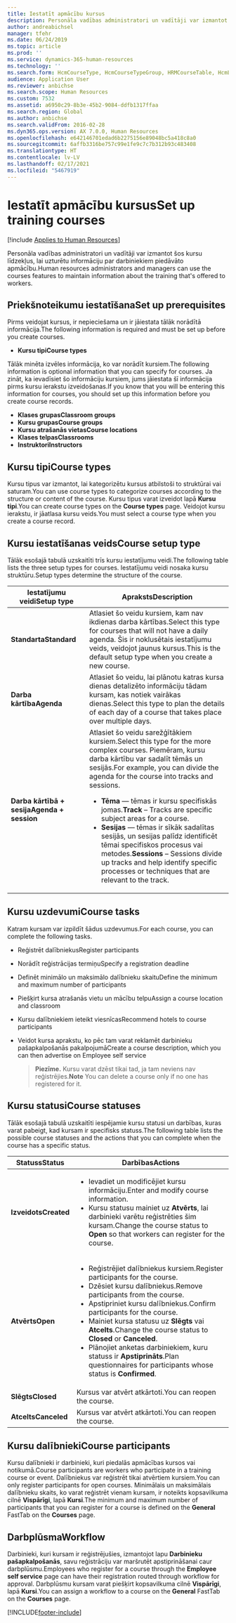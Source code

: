 ```yaml
---
title: Iestatīt apmācību kursus
description: Personāla vadības administratori un vadītāji var izmantot šos kursu līdzekļus, lai uzturētu informāciju par darbiniekiem piedāvāto apmācību.
author: andreabichsel
manager: tfehr
ms.date: 06/24/2019
ms.topic: article
ms.prod: ''
ms.service: dynamics-365-human-resources
ms.technology: ''
ms.search.form: HcmCourseType, HcmCourseTypeGroup, HRMCourseTable, HcmLearningWorkspace
audience: Application User
ms.reviewer: anbichse
ms.search.scope: Human Resources
ms.custom: 7532
ms.assetid: a6950c29-8b3e-45b2-9084-ddfb1317ffaa
ms.search.region: Global
ms.author: anbichse
ms.search.validFrom: 2016-02-28
ms.dyn365.ops.version: AX 7.0.0, Human Resources
ms.openlocfilehash: e642146701edad6b2275156e89048bc5a418c8a0
ms.sourcegitcommit: 6affb3316be757c99e1fe9c7c7b312b93c483408
ms.translationtype: HT
ms.contentlocale: lv-LV
ms.lasthandoff: 02/17/2021
ms.locfileid: "5467919"
---
```

# <a name="set-up-training-courses"></a><span data-ttu-id="6db69-103">Iestatīt apmācību kursus</span><span class="sxs-lookup"><span data-stu-id="6db69-103">Set up training courses</span></span>

[!include [Applies to Human Resources](../includes/applies-to-hr.md)]

<span data-ttu-id="6db69-104">Personāla vadības administratori un vadītāji var izmantot šos kursu līdzekļus, lai uzturētu informāciju par darbiniekiem piedāvāto apmācību.</span><span class="sxs-lookup"><span data-stu-id="6db69-104">Human resources administrators and managers can use the courses features to maintain information about the training that's offered to workers.</span></span>

 <a name="set-up-prerequisites"></a><span data-ttu-id="6db69-105">Priekšnoteikumu iestatīšana</span><span class="sxs-lookup"><span data-stu-id="6db69-105">Set up prerequisites</span></span>
---------------------

<span data-ttu-id="6db69-106">Pirms veidojat kursus, ir nepieciešama un ir jāiestata tālāk norādītā informācija.</span><span class="sxs-lookup"><span data-stu-id="6db69-106">The following information is required and must be set up before you create courses.</span></span>
-   <span data-ttu-id="6db69-107">**Kursu tipi**</span><span class="sxs-lookup"><span data-stu-id="6db69-107">**Course types**</span></span>

<span data-ttu-id="6db69-108">Tālāk minēta izvēles informācija, ko var norādīt kursiem.</span><span class="sxs-lookup"><span data-stu-id="6db69-108">The following information is optional information that you can specify for courses.</span></span> <span data-ttu-id="6db69-109">Ja zināt, ka ievadīsiet šo informāciju kursiem, jums jāiestata šī informācija pirms kursu ierakstu izveidošanas.</span><span class="sxs-lookup"><span data-stu-id="6db69-109">If you know that you will be entering this information for courses, you should set up this information before you create course records.</span></span>
-   <span data-ttu-id="6db69-110">**Klases grupas**</span><span class="sxs-lookup"><span data-stu-id="6db69-110">**Classroom groups**</span></span>
-   <span data-ttu-id="6db69-111">**Kursu grupas**</span><span class="sxs-lookup"><span data-stu-id="6db69-111">**Course groups**</span></span>
-   <span data-ttu-id="6db69-112">**Kursu atrašanās vietas**</span><span class="sxs-lookup"><span data-stu-id="6db69-112">**Course locations**</span></span>
-   <span data-ttu-id="6db69-113">**Klases telpas**</span><span class="sxs-lookup"><span data-stu-id="6db69-113">**Classrooms**</span></span>
-   <span data-ttu-id="6db69-114">**Instruktori**</span><span class="sxs-lookup"><span data-stu-id="6db69-114">**Instructors**</span></span>

## <a name="course-types"></a><span data-ttu-id="6db69-115">Kursu tipi</span><span class="sxs-lookup"><span data-stu-id="6db69-115">Course types</span></span>
<span data-ttu-id="6db69-116">Kursu tipus var izmantot, lai kategorizētu kursus atbilstoši to struktūrai vai saturam.</span><span class="sxs-lookup"><span data-stu-id="6db69-116">You can use course types to categorize courses according to the structure or content of the course.</span></span> <span data-ttu-id="6db69-117">Kursu tipus varat izveidot lapā **Kursu tipi**.</span><span class="sxs-lookup"><span data-stu-id="6db69-117">You can create course types on the **Course types** page.</span></span> <span data-ttu-id="6db69-118">Veidojot kursu ierakstu, ir jāatlasa kursu veids.</span><span class="sxs-lookup"><span data-stu-id="6db69-118">You must select a course type when you create a course record.</span></span>

## <a name="course-setup-type"></a><span data-ttu-id="6db69-119">Kursu iestatīšanas veids</span><span class="sxs-lookup"><span data-stu-id="6db69-119">Course setup type</span></span>
<span data-ttu-id="6db69-120">Tālāk esošajā tabulā uzskaitīti trīs kursu iestatījumu veidi.</span><span class="sxs-lookup"><span data-stu-id="6db69-120">The following table lists the three setup types for courses.</span></span> <span data-ttu-id="6db69-121">Iestatījumu veidi nosaka kursu struktūru.</span><span class="sxs-lookup"><span data-stu-id="6db69-121">Setup types determine the structure of the course.</span></span>

<table>
<thead>
<tr class="header">
<th><span data-ttu-id="6db69-122">Iestatījumu veidi</span><span class="sxs-lookup"><span data-stu-id="6db69-122">Setup type</span></span></th>
<th><span data-ttu-id="6db69-123">Apraksts</span><span class="sxs-lookup"><span data-stu-id="6db69-123">Description</span></span></th>
</tr>
</thead>
<tbody>
<tr class="odd">
<td><span data-ttu-id="6db69-124"><strong>Standarta</strong></span><span class="sxs-lookup"><span data-stu-id="6db69-124"><strong>Standard</strong></span></span></td>
<td><span data-ttu-id="6db69-125">Atlasiet šo veidu kursiem, kam nav ikdienas darba kārtības.</span><span class="sxs-lookup"><span data-stu-id="6db69-125">Select this type for courses that will not have a daily agenda.</span></span> <span data-ttu-id="6db69-126">Šis ir noklusētais iestatījumu veids, veidojot jaunus kursus.</span><span class="sxs-lookup"><span data-stu-id="6db69-126">This is the default setup type when you create a new course.</span></span></td>
</tr>
<tr class="even">
<td><span data-ttu-id="6db69-127"><strong>Darba kārtība</strong></span><span class="sxs-lookup"><span data-stu-id="6db69-127"><strong>Agenda</strong></span></span></td>
<td><span data-ttu-id="6db69-128">Atlasiet šo veidu, lai plānotu katras kursa dienas detalizēto informāciju tādam kursam, kas notiek vairākas dienas.</span><span class="sxs-lookup"><span data-stu-id="6db69-128">Select this type to plan the details of each day of a course that takes place over multiple days.</span></span></td>
</tr>
<tr class="odd">
<td><span data-ttu-id="6db69-129"><strong>Darba kārtībā + sesija</strong></span><span class="sxs-lookup"><span data-stu-id="6db69-129"><strong>Agenda + session</strong></span></span></td>
<td><span data-ttu-id="6db69-130">Atlasiet šo veidu sarežģītākiem kursiem.</span><span class="sxs-lookup"><span data-stu-id="6db69-130">Select this type for the more complex courses.</span></span> <span data-ttu-id="6db69-131">Piemēram, kursu darba kārtību var sadalīt tēmās un sesijās.</span><span class="sxs-lookup"><span data-stu-id="6db69-131">For example, you can divide the agenda for the course into tracks and sessions.</span></span>
<ul>
<li><span data-ttu-id="6db69-132"><strong>Tēma</strong> — tēmas ir kursu specifiskās jomas.</span><span class="sxs-lookup"><span data-stu-id="6db69-132"><strong>Track</strong> – Tracks are specific subject areas for a course.</span></span></li>
<li><span data-ttu-id="6db69-133"><strong>Sesijas</strong> — tēmas ir sīkāk sadalītas sesijās, un sesijas palīdz identificēt tēmai specifiskos procesus vai metodes.</span><span class="sxs-lookup"><span data-stu-id="6db69-133"><strong>Sessions</strong> – Sessions divide up tracks and help identify specific processes or techniques that are relevant to the track.</span></span></li>
</ul></td>
</tr>
</tbody>
</table>

## <a name="course-tasks"></a><span data-ttu-id="6db69-134">Kursu uzdevumi</span><span class="sxs-lookup"><span data-stu-id="6db69-134">Course tasks</span></span>
<span data-ttu-id="6db69-135">Katram kursam var izpildīt šādus uzdevumus.</span><span class="sxs-lookup"><span data-stu-id="6db69-135">For each course, you can complete the following tasks.</span></span>
- <span data-ttu-id="6db69-136">Reģistrēt dalībniekus</span><span class="sxs-lookup"><span data-stu-id="6db69-136">Register participants</span></span>
- <span data-ttu-id="6db69-137">Norādīt reģistrācijas termiņu</span><span class="sxs-lookup"><span data-stu-id="6db69-137">Specify a registration deadline</span></span>
- <span data-ttu-id="6db69-138">Definēt minimālo un maksimālo dalībnieku skaitu</span><span class="sxs-lookup"><span data-stu-id="6db69-138">Define the minimum and maximum number of participants</span></span>
- <span data-ttu-id="6db69-139">Piešķirt kursa atrašanās vietu un mācību telpu</span><span class="sxs-lookup"><span data-stu-id="6db69-139">Assign a course location and classroom</span></span>
- <span data-ttu-id="6db69-140">Kursu dalībniekiem ieteikt viesnīcas</span><span class="sxs-lookup"><span data-stu-id="6db69-140">Recommend hotels to course participants</span></span>
- <span data-ttu-id="6db69-141">Veidot kursa aprakstu, ko pēc tam varat reklamēt darbinieku pašapkalpošanās pakalpojumā</span><span class="sxs-lookup"><span data-stu-id="6db69-141">Create a course description, which you can then advertise on Employee self service</span></span>

  ><span data-ttu-id="6db69-142">**Piezīme.** Kursu varat dzēst tikai tad, ja tam neviens nav reģistrējies.</span><span class="sxs-lookup"><span data-stu-id="6db69-142">**Note** You can delete a course only if no one has registered for it.</span></span> 

## <a name="course-statuses"></a><span data-ttu-id="6db69-143">Kursu statusi</span><span class="sxs-lookup"><span data-stu-id="6db69-143">Course statuses</span></span>
<span data-ttu-id="6db69-144">Tālāk esošajā tabulā uzskaitīti iespējamie kursu statusi un darbības, kuras varat pabeigt, kad kursam ir specifisks statuss.</span><span class="sxs-lookup"><span data-stu-id="6db69-144">The following table lists the possible course statuses and the actions that you can complete when the course has a specific status.</span></span>

<table>
<thead>
<tr class="header">
<th><span data-ttu-id="6db69-145">Statuss</span><span class="sxs-lookup"><span data-stu-id="6db69-145">Status</span></span></th>
<th><span data-ttu-id="6db69-146">Darbības</span><span class="sxs-lookup"><span data-stu-id="6db69-146">Actions</span></span></th>
</tr>
</thead>
<tbody>
<tr class="odd">
<td><span data-ttu-id="6db69-147"><strong>Izveidots</strong></span><span class="sxs-lookup"><span data-stu-id="6db69-147"><strong>Created</strong></span></span></td>
<td><ul>
<li><span data-ttu-id="6db69-148">Ievadiet un modificējiet kursu informāciju.</span><span class="sxs-lookup"><span data-stu-id="6db69-148">Enter and modify course information.</span></span></li>
<li><span data-ttu-id="6db69-149">Kursu statusu mainiet uz <strong>Atvērts</strong>, lai darbinieki varētu reģistrēties šim kursam.</span><span class="sxs-lookup"><span data-stu-id="6db69-149">Change the course status to <strong>Open</strong> so that workers can register for the course.</span></span></li>
</ul></td>
</tr>
<tr class="even">
<td><span data-ttu-id="6db69-150"><strong>Atvērts</strong></span><span class="sxs-lookup"><span data-stu-id="6db69-150"><strong>Open</strong></span></span></td>
<td><ul>
<li><span data-ttu-id="6db69-151">Reģistrējiet dalībniekus kursiem.</span><span class="sxs-lookup"><span data-stu-id="6db69-151">Register participants for the course.</span></span></li>
<li><span data-ttu-id="6db69-152">Dzēsiet kursu dalībniekus.</span><span class="sxs-lookup"><span data-stu-id="6db69-152">Remove participants from the course.</span></span></li>
<li><span data-ttu-id="6db69-153">Apstipriniet kursu dalībniekus.</span><span class="sxs-lookup"><span data-stu-id="6db69-153">Confirm participants for the course.</span></span></li>
<li><span data-ttu-id="6db69-154">Mainiet kursa statusu uz <strong>Slēgts</strong> vai <strong>Atcelts</strong>.</span><span class="sxs-lookup"><span data-stu-id="6db69-154">Change the course status to <strong>Closed</strong> or <strong>Canceled</strong>.</span></span></li>
<li><span data-ttu-id="6db69-155">Plānojiet anketas darbiniekiem, kuru statuss ir <strong>Apstiprināts</strong>.</span><span class="sxs-lookup"><span data-stu-id="6db69-155">Plan questionnaires for participants whose status is <strong>Confirmed</strong>.</span></span></li>
</ul></td>
</tr>
<tr class="odd">
<td><span data-ttu-id="6db69-156"><strong>Slēgts</strong></span><span class="sxs-lookup"><span data-stu-id="6db69-156"><strong>Closed</strong></span></span></td>
<td><span data-ttu-id="6db69-157">Kursus var atvērt atkārtoti.</span><span class="sxs-lookup"><span data-stu-id="6db69-157">You can reopen the course.</span></span></td>
</tr>
<tr class="even">
<td><span data-ttu-id="6db69-158"><strong>Atcelts</strong></span><span class="sxs-lookup"><span data-stu-id="6db69-158"><strong>Canceled</strong></span></span></td>
<td><span data-ttu-id="6db69-159">Kursus var atvērt atkārtoti.</span><span class="sxs-lookup"><span data-stu-id="6db69-159">You can reopen the course.</span></span></td>
</tr>
</tbody>
</table>

## <a name="course-participants"></a><span data-ttu-id="6db69-160">Kursu dalībnieki</span><span class="sxs-lookup"><span data-stu-id="6db69-160">Course participants</span></span>
<span data-ttu-id="6db69-161">Kursu dalībnieki ir darbinieki, kuri piedalās apmācības kursos vai notikumā.</span><span class="sxs-lookup"><span data-stu-id="6db69-161">Course participants are workers who participate in a training course or event.</span></span> <span data-ttu-id="6db69-162">Dalībniekus var reģistrēt tikai atvērtiem kursiem.</span><span class="sxs-lookup"><span data-stu-id="6db69-162">You can only register participants for open courses.</span></span> <span data-ttu-id="6db69-163">Minimālais un maksimālais dalībnieku skaits, ko varat reģistrēt vienam kursam, ir noteikts kopsavilkuma cilnē **Vispārīgi**, lapā **Kursi**.</span><span class="sxs-lookup"><span data-stu-id="6db69-163">The minimum and maximum number of participants that you can register for a course is defined on the **General** FastTab on the **Courses** page.</span></span>

<a name="workflow"></a><span data-ttu-id="6db69-164">Darbplūsma</span><span class="sxs-lookup"><span data-stu-id="6db69-164">Workflow</span></span>
--------

<span data-ttu-id="6db69-165">Darbinieki, kuri kursam ir reģistrējušies, izmantojot lapu **Darbinieku pašapkalpošanās**, savu reģistrāciju var maršrutēt apstiprināšanai caur darbplūsmu.</span><span class="sxs-lookup"><span data-stu-id="6db69-165">Employees who register for a course through the **Employee self service** page can have their registration routed through workflow for approval.</span></span> <span data-ttu-id="6db69-166">Darbplūsmu kursam varat piešķirt kopsavilkuma cilnē **Vispārīgi**, lapā **Kursi**.</span><span class="sxs-lookup"><span data-stu-id="6db69-166">You can assign a workflow to a course on the **General** FastTab on the **Courses** page.</span></span>







[!INCLUDE[footer-include](../includes/footer-banner.md)]